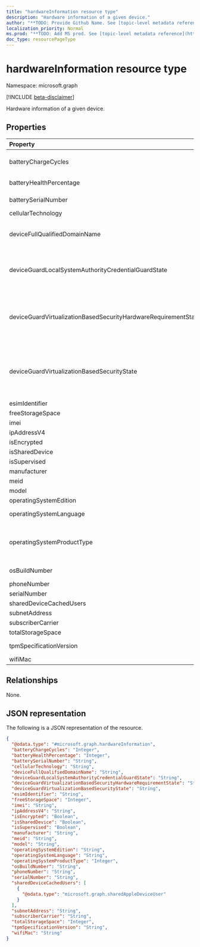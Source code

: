 ```yaml
---
title: "hardwareInformation resource type"
description: "Hardware information of a given device."
author: "**TODO: Provide Github Name. See [topic-level metadata reference](https://msgo.azurewebsites.net/add/document/guidelines/metadata.html#topic-level-metadata)**"
localization_priority: Normal
ms.prod: "**TODO: Add MS prod. See [topic-level metadata reference](https://msgo.azurewebsites.net/add/document/guidelines/metadata.html#topic-level-metadata)**"
doc_type: resourcePageType
---
```


# hardwareInformation resource type

Namespace: microsoft.graph

[!INCLUDE [beta-disclaimer](../../includes/beta-disclaimer.md)]

Hardware information of a given device.

## Properties
|Property|Type|Description|
|:---|:---|:---|
|batteryChargeCycles|Int32|The number of charge cycles the device’s current battery has gone through. Valid values 0 to 2147483647|
|batteryHealthPercentage|Int32|The device’s current battery’s health percentage. Valid values 0 to 100|
|batterySerialNumber|String|The serial number of the device’s current battery|
|cellularTechnology|String|Cellular technology of the device|
|deviceFullQualifiedDomainName|String|Returns the fully qualified domain name of the device (if any). If the device is not domain-joined, it returns an empty string. |
|deviceGuardLocalSystemAuthorityCredentialGuardState|deviceGuardLocalSystemAuthorityCredentialGuardState|Local System Authority (LSA) credential guard status. . Possible values are: `running`, `rebootRequired`, `notLicensed`, `notConfigured`, `virtualizationBasedSecurityNotRunning`.|
|deviceGuardVirtualizationBasedSecurityHardwareRequirementState|deviceGuardVirtualizationBasedSecurityHardwareRequirementState|Virtualization-based security hardware requirement status. Possible values are: `meetHardwareRequirements`, `secureBootRequired`, `dmaProtectionRequired`, `hyperVNotSupportedForGuestVM`, `hyperVNotAvailable`.|
|deviceGuardVirtualizationBasedSecurityState|deviceGuardVirtualizationBasedSecurityState|Virtualization-based security status. . Possible values are: `running`, `rebootRequired`, `require64BitArchitecture`, `notLicensed`, `notConfigured`, `doesNotMeetHardwareRequirements`, `other`.|
|esimIdentifier|String|eSIM identifier|
|freeStorageSpace|Int64|Free storage space of the device.|
|imei|String|IMEI|
|ipAddressV4|String|IPAddressV4|
|isEncrypted|Boolean|Encryption status of the device|
|isSharedDevice|Boolean|Shared iPad|
|isSupervised|Boolean|Supervised mode of the device|
|manufacturer|String|Manufacturer of the device|
|meid|String|MEID|
|model|String|Model of the device|
|operatingSystemEdition|String|String that specifies the OS edition.|
|operatingSystemLanguage|String|Operating system language of the device|
|operatingSystemProductType|Int32|Int that specifies the Windows Operating System ProductType. More details here https://go.microsoft.com/fwlink/?linkid=2126950. Valid values 0 to 2147483647|
|osBuildNumber|String|Operating System Build Number on Android device|
|phoneNumber|String|Phone number of the device|
|serialNumber|String|Serial number.|
|sharedDeviceCachedUsers|[sharedAppleDeviceUser](../resources/sharedappledeviceuser.md) collection|All users on the shared Apple device|
|subnetAddress|String|SubnetAddress|
|subscriberCarrier|String|Subscriber carrier of the device|
|totalStorageSpace|Int64|Total storage space of the device.|
|tpmSpecificationVersion|String|String that specifies the specification version.|
|wifiMac|String|WiFi MAC address of the device|

## Relationships
None.

## JSON representation
The following is a JSON representation of the resource.
<!-- {
  "blockType": "resource",
  "@odata.type": "microsoft.graph.hardwareInformation"
}
-->
``` json
{
  "@odata.type": "#microsoft.graph.hardwareInformation",
  "batteryChargeCycles": "Integer",
  "batteryHealthPercentage": "Integer",
  "batterySerialNumber": "String",
  "cellularTechnology": "String",
  "deviceFullQualifiedDomainName": "String",
  "deviceGuardLocalSystemAuthorityCredentialGuardState": "String",
  "deviceGuardVirtualizationBasedSecurityHardwareRequirementState": "String",
  "deviceGuardVirtualizationBasedSecurityState": "String",
  "esimIdentifier": "String",
  "freeStorageSpace": "Integer",
  "imei": "String",
  "ipAddressV4": "String",
  "isEncrypted": "Boolean",
  "isSharedDevice": "Boolean",
  "isSupervised": "Boolean",
  "manufacturer": "String",
  "meid": "String",
  "model": "String",
  "operatingSystemEdition": "String",
  "operatingSystemLanguage": "String",
  "operatingSystemProductType": "Integer",
  "osBuildNumber": "String",
  "phoneNumber": "String",
  "serialNumber": "String",
  "sharedDeviceCachedUsers": [
    {
      "@odata.type": "microsoft.graph.sharedAppleDeviceUser"
    }
  ],
  "subnetAddress": "String",
  "subscriberCarrier": "String",
  "totalStorageSpace": "Integer",
  "tpmSpecificationVersion": "String",
  "wifiMac": "String"
}
```

